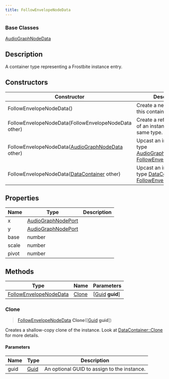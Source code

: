 ```yaml
---
title: FollowEnvelopeNodeData
---
```

### Base Classes

[AudioGraphNodeData](/vext/ref/fb/audiographnodedata/)

## Description

A container type representing a Frostbite instance entry.

## Constructors

| Constructor                                                                       | Description                                                                                                                         |
| --------------------------------------------------------------------------------- | ----------------------------------------------------------------------------------------------------------------------------------- |
| FollowEnvelopeNodeData()                                                          | Create a new instance of this container type.                                                                                       |
| FollowEnvelopeNodeData(FollowEnvelopeNodeData other)                              | Create a reference copy of an instance of the same type.                                                                            |
| FollowEnvelopeNodeData([AudioGraphNodeData](/vext/ref/fb/audiographnodedata/) other)            | Upcast an instance of type [AudioGraphNodeData](/vext/ref/fb/audiographnodedata/) to [FollowEnvelopeNodeData](/vext/ref/fb/followenvelopenodedata/).            |
| FollowEnvelopeNodeData([DataContainer](/vext/ref/shared/class/datacontainer) other) | Upcast an instance of type [DataContainer](/vext/ref/shared/class/datacontainer) to [FollowEnvelopeNodeData](/vext/ref/fb/followenvelopenodedata/). |

## Properties

| Name  | Type                                     | Description |
| ----- | ---------------------------------------- | ----------- |
| x     | [AudioGraphNodePort](/vext/ref/fb/audiographnodeport/) |             |
| y     | [AudioGraphNodePort](/vext/ref/fb/audiographnodeport/) |             |
| base  | number                                   |             |
| scale | number                                   |             |
| pivot | number                                   |             |

## Methods

| Type                                             | Name            | Parameters                                     |
| ------------------------------------------------ | --------------- | ---------------------------------------------- |
| [FollowEnvelopeNodeData](/vext/ref/fb/followenvelopenodedata/) | [Clone](#clone) | \[[Guid](/vext/ref/shared/class/guid) **guid**\] |

### Clone

> [FollowEnvelopeNodeData](/vext/ref/fb/followenvelopenodedata/) **Clone**(\[[Guid](/vext/ref/shared/class/guid) **guid**\])

Creates a shallow-copy clone of the instance. Look at [DataContainer::Clone](/vext/ref/shared/class/datacontainer#clone) for more details.

#### Parameters

| Name | Type         | Description                                 |
| ---- | ------------ | ------------------------------------------- |
| guid | [Guid](/vext/ref/shared/class/guid/) | An optional GUID to assign to the instance. |
